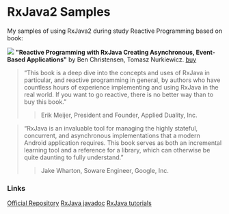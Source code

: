 # RxJava2 Samples 
My samples of using RxJava2 during study Reactive Programming based on book: 

![](https://raw.githubusercontent.com/goodvin1709/RxJavaExamples/master/images/logo.jpg)
 **"Reactive Programming with RxJava Creating Asynchronous, Event-Based Applications"**
by Ben Christensen, Tomasz Nurkiewicz.
[buy](http://shop.oreilly.com/product/0636920042228.do)

> “This book is a deep dive into the concepts and uses of RxJava in particular, and reactive
programming in general, by authors who have countless hours of experience
implementing and using RxJava in the real world. If you want to go reactive, there is no
better way than to buy this book.”
>>Erik Meijer, President and Founder, Applied Duality, Inc.
 
> “RxJava is an invaluable tool for managing the highly stateful, concurrent, and
asynchronous implementations that a modern Android application requires. This book
serves as both an incremental learning tool and a reference for a library, which can
otherwise be quite daunting to fully understand.”
>> Jake Wharton, Soware Engineer, Google, Inc.

### Links
[Official Repository](https://github.com/ReactiveX/RxJava)
[RxJava javadoc](http://reactivex.io/RxJava/2.x/javadoc)
[RxJava tutorials](http://reactivex.io/tutorials.html)

